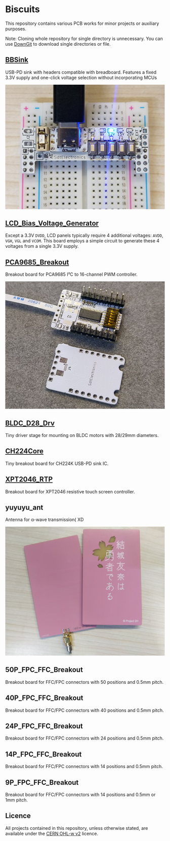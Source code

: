 # Biscuits 
This repository contains various PCB works for minor projects or auxiliary purposes.

Note: Cloning whole repository for single directory is unnecessary. You can use [DownGit](https://minhaskamal.github.io/DownGit/#/home) to download single directories or file.

## [BBSink](./bbSink/README.md)
USB-PD sink with headers compatible with breadboard. Features a fixed 3.3V supply and one-click voltage selection without incorporating MCUs

![BBSink](gallery/bbSink_0.jpg)
## [LCD_Bias_Voltage_Generator](./LCD_Bias_Voltage_Generator/README.md)
Except a 3.3V `DVDD`, LCD panels typically require 4 additional voltages: `AVDD`, `VGH`, `VGL` and `VCOM`. This board employs a simple circuit to generate these 4 voltages from a single 3.3V supply.

## [PCA9685_Breakout](./PCA9685_Breakout/README.md)
Breakout board for PCA9685 I²C to 16-channel PWM controller.

![PCA9685_Breakout](gallery/PCA9685_Breakout_0.jpg)
## [BLDC_D28_Drv](./BLDC_D28_Drv/README.md)
Tiny driver stage for mounting on BLDC motors with 28/29mm diameters.

## [CH224Core](./CH224Core/README.md)
Tiny breakout board for CH224K USB-PD sink IC.

## [XPT2046_RTP](./XPT2046_RTP/README.md)
Breakout board for XPT2046 resistive touch screen controller.

## yuyuyu_ant
Antenna for α-wave transmission( XD

![yuyuyu_ant](gallery/yuyuyu_ant_0.jpg)
## 50P_FPC_FFC_Breakout
Breakout board for FFC/FPC connectors with 50 positions and 0.5mm pitch.

## 40P_FPC_FFC_Breakout
Breakout board for FFC/FPC connectors with 40 positions and 0.5mm pitch.

## 24P_FPC_FFC_Breakout
Breakout board for FFC/FPC connectors with 24 positions and 0.5mm pitch.

## 14P_FPC_FFC_Breakout
Breakout board for FFC/FPC connectors with 14 positions and 0.5mm pitch.

## 9P_FPC_FFC_Breakout
Breakout board for FFC/FPC connectors with 14 positions and 0.5mm or 1mm pitch.

## Licence
All projects contained in this repository, unless otherwise stated, are available under the [CERN OHL-w v2](https://ohwr.org/project/cernohl/wikis/Documents/CERN-OHL-version-2) licence. 